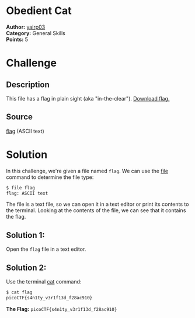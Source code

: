 # Obedient Cat

**Author:** [yairp03](https://github.com/yairp03)  
**Category:** General Skills  
**Points:** 5

# Challenge

## Description

This file has a flag in plain sight (aka "in-the-clear"). [Download flag.](./flag)

## Source

[flag](./flag) (ASCII text)

# Solution

In this challenge, we're given a file named `flag`. We can use the [file](https://linux.die.net/man/1/file) command to determine the file type:

```bash
$ file flag
flag: ASCII text
```

The file is a text file, so we can open it in a text editor or print its contents to the terminal. Looking at the contents of the file, we can see that it contains the flag.

## Solution 1:

Open the `flag` file in a text editor.

## Solution 2:

Use the terminal [cat](https://linux.die.net/man/1/cat) command:

```bash
$ cat flag
picoCTF{s4n1ty_v3r1f13d_f28ac910}
```

**The Flag:** `picoCTF{s4n1ty_v3r1f13d_f28ac910}`
